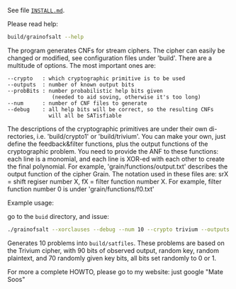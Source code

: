 See file [`INSTALL.md`](INSTALL.md).

Please read help:
```bash
build/grainofsalt --help
```

The program generates CNFs for stream ciphers. The cipher can easily be
changed or modified, see configuration files under 'build'. There are
a multitude of options. The most important ones are:
```
--crypto   : which cryptographic primitive is to be used
--outputs  : number of known output bits
--probBits : number probabilistic help bits given
              (needed to aid soving, otherwise it's too long)
--num      : number of CNF files to generate
--debug    : all help bits will be correct, so the resulting CNFs
             will all be SATisfiable
```
The descriptions of the cryptographic primitives are under their own di-
rectories, i.e. 'build/crypto1' or 'build/trivium'. You can make your own,
just define the feedback&filter functions, plus the output functions of the
cryptographic problem. You need to provide the ANF to these functions: each
line is a monomial, and each line is XOR-ed with each other to create the
final polynomial. For example, 'grain/functions/output.txt' describes the
output function of the cipher Grain. The notation used in these files are:
srX = shift regiser number X, fX = filter function number X. For example,
filter function number 0 is under 'grain/functions/f0.txt'

Example usage:

go to the `buid` directory, and issue:
```bash
./grainofsalt --xorclauses --debug --num 10 --crypto trivium --outputs 90 --probBits 70
```

Generates 10 problems into `build/satfiles`. These problems are based on the
Trivium cipher, with 90 bits of observed output, random key, random plaintext,
and 70 randomly given key bits, all bits set randomly to 0 or 1.

For more a complete HOWTO, please go to my website: just google "Mate Soos"

